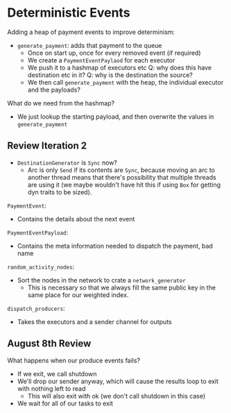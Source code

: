 # Deterministic Events

Adding a heap of payment events to improve determinism:
- `generate_payment`: adds that payment to the queue
  - Once on start up, once for every removed event (if required)
  - We create a `PaymentEventPaylaod` for each executor
  - We push it to a hashmap of executors etc
    Q: why does this have destination etc in it?
    Q: why is the destination the source?
  - We then call `generate_payment` with the heap,
    the individual executor and the payloads?

What do we need from the hashmap?
- We just lookup the starting payload, and then overwrite
  the values in `generate_payment`

## Review Iteration 2

- `DestinationGenerator` is `Sync` now?
  - Arc is only `Send` if its contents are `Sync`, because moving
    an arc to another thread means that there's possibility that 
    multiple threads are using it
    (we maybe wouldn't have hit this if using `Box` for getting dyn
    traits to be sized).

`PaymentEvent`:
- Contains the details about the next event

`PaymentEventPayload`:
- Contains the meta information needed to dispatch the payment,
  bad name

`random_activity_nodes`:
- Sort the nodes in the network to crate a `network_generator`
  - This is necessary so that we always fill the same public key
    in the same place for our weighted index.

`dispatch_producers`:
- Takes the executors and a sender channel for outputs

## August 8th Review

What happens when our produce events fails?
- If we exit, we call shutdown
- We'll drop our sender anyway, which will cause the results loop to
  exit with nothing left to read
  - This will also exit with ok (we don't call shutdown in this case)
- We wait for all of our tasks to exit
